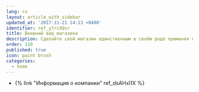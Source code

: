 ```yaml
---
lang: ru
layout: article_with_sidebar
updated_at: '2017-11-21 14:13 +0400'
identifier: ref_y7rcXQsr
title: Внешний вид магазина
description: Сделайте свой магазин единственным в своём роде применяя гибкие настройки дизайна
order: 110
published: true
icon: paint brush
categories:
  - home
---
```

*   {% link "Информация о компании" ref_dsAHxl1X %}
